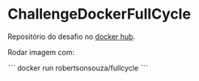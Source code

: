 # ChallengeDockerFullCycle

Repositório do desafio no [docker hub](https://exemplo.com/](https://hub.docker.com/r/robertsonsouza/fullcycle)https://hub.docker.com/r/robertsonsouza/fullcycle).

Rodar imagem com:

ˋˋˋ
docker run robertsonsouza/fullcycle
ˋˋˋ
